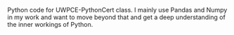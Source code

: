 Python code for UWPCE-PythonCert class. I mainly use Pandas and Numpy in my work and 
want to move beyond that and get a deep understanding of the inner workings of Python.
